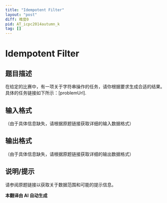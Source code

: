 ```yaml
---
title: "Idempotent Filter"
layout: "post"
diff: 难度0
pid: AT_icpc2014autumn_k
tag: []
---
```


# Idempotent Filter

## 题目描述

在给定的比赛中，有一项关于字符串操作的任务，请你根据要求生成合适的结果。具体的任务链接如下所示：[problemUrl].

## 输入格式

（由于具体信息缺失，请根据原题链接获取详细的输入数据格式）

## 输出格式

（由于具体信息缺失，请根据原题链接获取详细的输出数据格式）

## 说明/提示

请参阅原题链接以获取关于数据范围和可能的提示信息。

 **本翻译由 AI 自动生成**

